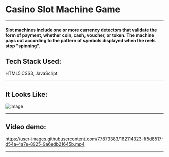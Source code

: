  # Casino Slot Machine Game 
---
#### Slot machines include one or more currency detectors that validate the form of payment, whether coin, cash, voucher, or token. The machine pays out according to the pattern of symbols displayed when the reels stop "spinning".

## Tech Stack Used:
HTML5,CSS3, JavaScript

---

## It Looks Like:

![image](https://user-images.githubusercontent.com/77873383/162114312-854de17f-ec25-492d-abf4-c54e5cc7baae.png)

---

## Video demo:


https://user-images.githubusercontent.com/77873383/162114323-ff5d8517-d54a-4a7e-8925-9a6edb21645b.mp4


---
